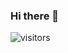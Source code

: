 ### Hi there 👋

  ![visitors](https://visitor-badge.glitch.me/badge?page_id=page.id&left_color=green&right_color=red)
